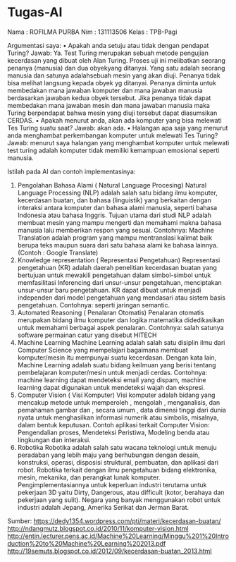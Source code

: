 # Tugas-AI
Nama	: ROFILMA PURBA
Nim	: 131113506
Kelas	: TPB-Pagi

Argumentasi saya:
•	Apakah anda setuju atau tidak dengan pendapat Turing?
Jawab: Ya. Test Turing merupakan sebuah metode pengujian kecerdasan yang dibuat oleh Alan Turing. Proses uji ini melibatkan seorang penanya (manusia) dan dua obyekyang ditanyai. Yang satu adalah seorang manusia dan satunya adalahsebuah mesin yang akan diuji. Penanya tidak bisa melihat langsung kepada obyek yg ditanyai. Penanya diminta untuk membedakan mana jawaban komputer dan mana jawaban manusia berdasarkan jawaban kedua obyek tersebut. Jika penanya tidak dapat membedakan mana jawaban mesin dan mana jawaban manusia maka Turing berpendapat bahwa mesin yang diuji tersebut  dapat  diasumsikan  CERDAS.
•	Apakah menurut anda, akan ada komputer yang bisa melewati Tes Turing suatu saat?
Jawab: akan ada. 
•	Halangan apa saja yang menurut anda menghambat perkembangan komputer untuk melewati Tes Turing?
Jawab: menurut saya halangan yang menghambat komputer untuk melewati test turing adalah komputer tidak memiliki kemampuan emosional seperti manusia.

Istilah pada AI dan contoh implementasinya:
1.	Pengolahan Bahasa Alami ( Natural Language Procesing)
	Natural Language Processing (NLP) adalah salah satu bidang ilmu komputer, kecerdasan buatan, dan bahasa (linguistik) yang berkaitan dengan interaksi antara komputer dan bahasa alami manusia, seperti bahasa Indonesia atau bahasa Inggris. Tujuan utama dari studi NLP adalah membuat mesin yang mampu mengerti dan memahami makna bahasa manusia lalu memberikan respon yang sesuai. Contohnya: Machine Translation adalah program yang mampu mentranslasi kalimat baik berupa teks maupun suara dari satu bahasa alami ke bahasa lainnya. (Contoh : Google Translate)
2.	Knowledge representation ( Representasi Pengetahuan)
Representasi pengetahuan (KR) adalah daerah penelitian kecerdasan buatan yang bertujuan untuk mewakili pengetahuan dalam simbol-simbol untuk memfasilitasi Inferencing dari unsur-unsur pengetahuan, menciptakan unsur-unsur baru pengetahuan. KR dapat dibuat untuk menjadi independen dari model pengetahuan yang mendasari atau sistem basis pengetahuan. Contohnya: seperti jaringan semantic. 
3.	Automated Reasoning ( Penalaran Otomatis)
Penalaran otomatis merupakan bidang ilmu komputer dan logika matematika didedikasikan untuk memahami berbagai aspek penalaran. Contohnya: salah satunya software permainan catur yang disebut HITECH
4.	Machine Learning
Machine Learning adalah salah satu disiplin ilmu dari Computer Science yang mempelajari bagaimana membuat komputer/mesin itu mempunyai suatu kecerdasan. Dengan kata lain, Machine Learning adalah suatu bidang keilmuan yang berisi tentang pembelajaran komputer/mesin untuk menjadi cerdas. Contohnya: machine learning dapat mendeteksi email yang dispam, machine learning dapat digunakan untuk mendeteksi wajah dan ekspresi.
5.	Computer Vision ( Visi Komputer)
Visi komputer adalah bidang yang mencakup metode untuk memperoleh , mengolah , menganalisis, dan pemahaman gambar dan , secara umum , data dimensi tinggi dari dunia nyata untuk menghasilkan informasi numerik atau simbolis, misalnya, dalam bentuk keputusan. Contoh aplikasi terkait Computer Vision: Pengendalian proses, Mendeteksi Peristiwa, Modeling benda atau lingkungan dan interaksi.
6.	Robotika
Robotika adalah salah satu wacana teknologi untuk menuju peradaban yang lebih maju yang berhubungan dengan desain, konstruksi, operasi, disposisi struktural, pembuatan, dan aplikasi dari robot. Robotika terkait dengan ilmu pengetahuan bidang elektronika, mesin, mekanika, dan perangkat lunak komputer. Pengimplementasiannya untuk keperluan industri terutama untuk pekerjaan 3D yaitu Dirty, Dangerous, atau difficult (kotor, berahaya dan pekerjaan yang sulit). Negara yang banyak menggunakan robot untuk industri adalah Jepang, Amerika Serikat dan Jerman Barat.

Sumber: 
https://dedy1354.wordpress.com/pti/materi/kecerdasan-buatan/
http://ndangmutz.blogspot.co.id/2010/11/komputer-vision.html
http://entin.lecturer.pens.ac.id/Machine%20Learning/Minggu%201%20Introduction%20to%20Machine%20Learning%202013.pdf
http://19semuts.blogspot.co.id/2012/09/kecerdasan-buatan_2013.html


